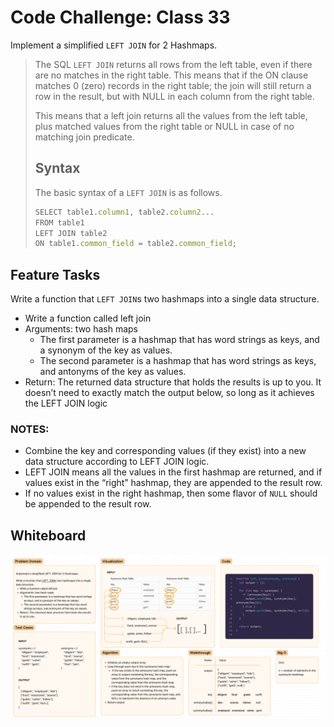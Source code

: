 # Code Challenge: Class 33

Implement a simplified `LEFT JOIN` for 2 Hashmaps.

> The SQL `LEFT JOIN` returns all rows from the left table, even if there are no matches in the right table. This means that if the ON clause matches 0 (zero) records in the right table; the join will still return a row in the result, but with NULL in each column from the right table.
>
> This means that a left join returns all the values from the left table, plus matched values from the right table or NULL in case of no matching join predicate.
>
> ## Syntax
>
> The basic syntax of a `LEFT JOIN` is as follows.
>
> ``` js
> SELECT table1.column1, table2.column2...
> FROM table1
> LEFT JOIN table2
> ON table1.common_field = table2.common_field;
> ```
>
## Feature Tasks

Write a function that `LEFT JOIN`s two hashmaps into a single data structure.

- Write a function called left join
- Arguments: two hash maps
  - The first parameter is a hashmap that has word strings as keys, and a synonym of the key as values.
  - The second parameter is a hashmap that has word strings as keys, and antonyms of the key as values.
- Return: The returned data structure that holds the results is up to you. It doesn’t need to exactly match the output below, so long as it achieves the LEFT JOIN logic

### NOTES:

- Combine the key and corresponding values (if they exist) into a new data structure according to LEFT JOIN logic.
- LEFT JOIN means all the values in the first hashmap are returned, and if values exist in the “right” hashmap, they are appended to the result row.
- If no values exist in the right hashmap, then some flavor of `NULL` should be appended to the result row.

## Whiteboard

![hashmap-left-join](hashmap-left-join.png)
